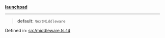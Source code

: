 [**launchpad**](index.md)

***

> **default**: `NextMiddleware`

Defined in: [src/middleware.ts:14](https://github.com/victorbratov/launchpad/blob/3cec89d9fa4be2794c552b4b2e488c08b6798868/src/middleware.ts#L14)
